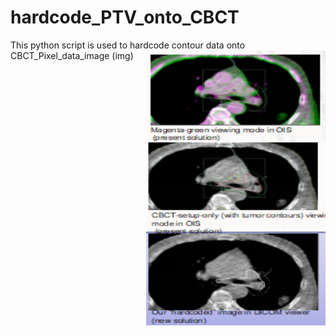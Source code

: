 hardcode_PTV_onto_CBCT
============
This python script is used to hardcode contour data onto CBCT_Pixel_data_image (img)
<img src='https://raw.githubusercontent.com/jaibrat/hardcode_PTV_onto_CBCT/main/demo-imge.PNG' align='right' height='440' width='287' alt="idea in short">
